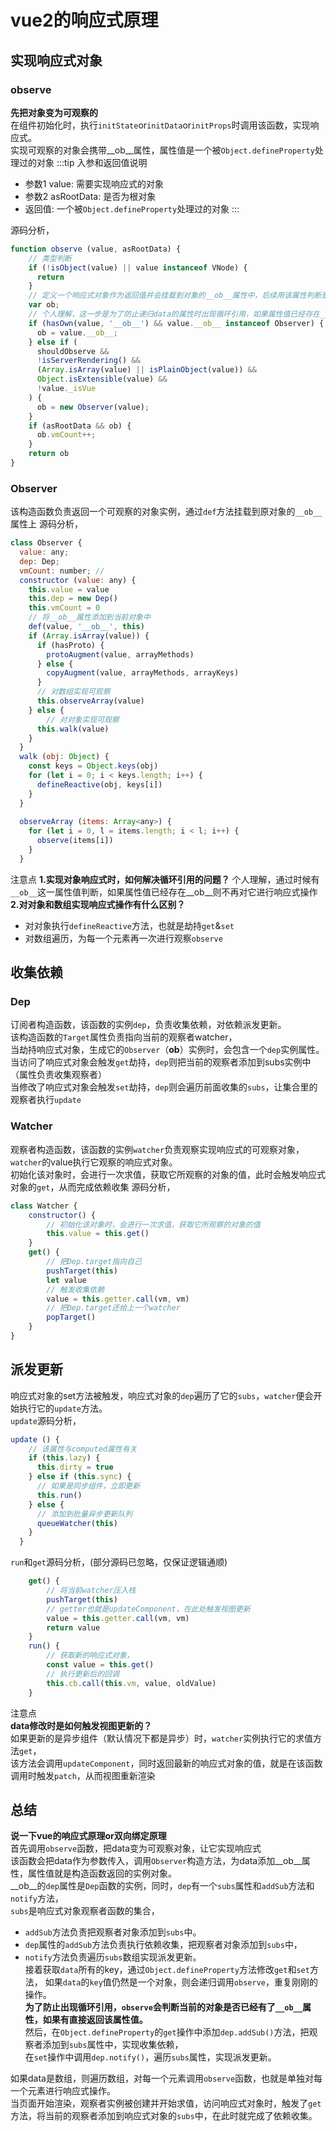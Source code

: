 # vue2的响应式原理

## 实现响应式对象
### observe
**先把对象变为可观察的**<br/>
在组件初始化时，执行`initState`or`initData`or`initProps`时调用该函数，实现响应式。<br/>
实现可观察的对象会携带__ob__属性，属性值是一个被`Object.defineProperty`处理过的对象
:::tip 入参和返回值说明
- 参数1 value: 需要实现响应式的对象
- 参数2 asRootData: 是否为根对象
- 返回值: 一个被`Object.defineProperty`处理过的对象
:::

源码分析， 
```javascript
function observe (value, asRootData) {
    // 类型判断
    if (!isObject(value) || value instanceof VNode) {
      return
    }
    // 定义一个响应式对象作为返回值并会挂载到对象的__ob__属性中，后续用该属性判断是否已经是响应式对象
    var ob;
    // 个人理解，这一步是为了防止递归data的属性时出现循环引用，如果属性值已经存在__ob__则不再对它进行响应式操作
    if (hasOwn(value, '__ob__') && value.__ob__ instanceof Observer) {
      ob = value.__ob__;
    } else if (
      shouldObserve &&
      !isServerRendering() &&
      (Array.isArray(value) || isPlainObject(value)) &&
      Object.isExtensible(value) &&
      !value._isVue
    ) {
      ob = new Observer(value);
    }
    if (asRootData && ob) {
      ob.vmCount++;
    }
    return ob
}
```
### Observer
该构造函数负责返回一个可观察的对象实例，通过`def`方法挂载到原对象的`__ob__`属性上
源码分析，
```javascript
class Observer {
  value: any;
  dep: Dep;
  vmCount: number; // 
  constructor (value: any) {
    this.value = value
    this.dep = new Dep()
    this.vmCount = 0
    // 将__ob__属性添加到当前对象中
    def(value, '__ob__', this)
    if (Array.isArray(value)) {
      if (hasProto) {
        protoAugment(value, arrayMethods)
      } else {
        copyAugment(value, arrayMethods, arrayKeys)
      }
      // 对数组实现可观察
      this.observeArray(value)
    } else {
        // 对对象实现可观察
      this.walk(value)
    }
  }
  walk (obj: Object) {
    const keys = Object.keys(obj)
    for (let i = 0; i < keys.length; i++) {
      defineReactive(obj, keys[i])
    }
  }
  
  observeArray (items: Array<any>) {
    for (let i = 0, l = items.length; i < l; i++) {
      observe(items[i])
    }
  }
```
注意点
**1.实现对象响应式时，如何解决循环引用的问题？**
个人理解，通过时候有`__ob__`这一属性值判断，如果属性值已经存在__ob__则不再对它进行响应式操作
**2.对对象和数组实现响应式操作有什么区别？**
- 对对象执行`defineReactive`方法，也就是劫持`get`&`set`
- 对数组遍历，为每一个元素再一次进行观察`observe`

## 收集依赖
### Dep
订阅者构造函数，该函数的实例`dep`，负责收集依赖，对依赖派发更新。<br/>
该构造函数的`Target`属性负责指向当前的观察者watcher，<br/>
当劫持响应式对象，生成它的`Observer`（__ob__）实例时，会包含一个`dep`实例属性。
当访问了响应式对象会触发`get`劫持，`dep`则把当前的观察者添加到subs实例中（属性负责收集观察者）<br/>
当修改了响应式对象会触发`set`劫持，`dep`则会遍历前面收集的`subs`，让集合里的观察者执行`update`

### Watcher
观察者构造函数，该函数的实例`watcher`负责观察实现响应式的可观察对象，<br/>
`watcher`的value执行它观察的响应式对象。<br/>
初始化该对象时，会进行一次求值，获取它所观察的对象的值，此时会触发响应式对象的`get`，从而完成依赖收集
源码分析，
```javascript
class Watcher {
    constructor() {
        // 初始化该对象时，会进行一次求值，获取它所观察的对象的值
        this.value = this.get()
    }
    get() {
        // 把Dep.target指向自己
        pushTarget(this)
        let value
        // 触发收集依赖
        value = this.getter.call(vm, vm)
        // 把Dep.target还给上一个watcher
        popTarget()
    }
}
```

## 派发更新
响应式对象的set方法被触发，响应式对象的`dep`遍历了它的`subs`，`watcher`便会开始执行它的`update`方法。<br/>
`update`源码分析，
```javascript
update () {
    // 该属性与computed属性有关
    if (this.lazy) {
      this.dirty = true
    } else if (this.sync) {
      // 如果是同步组件，立即更新
      this.run()
    } else {
      // 添加到批量异步更新队列
      queueWatcher(this)
    }
  }
```

`run`和`get`源码分析，(部分源码已忽略，仅保证逻辑通顺)
```javascript
    get() {
        // 将当前watcher压入栈
        pushTarget(this)
        // getter也就是updateComponent，在此处触发视图更新
        value = this.getter.call(vm, vm)
        return value
    }
    run() {
        // 获取新的响应式对象，
        const value = this.get()
        // 执行更新后的回调
        this.cb.call(this.vm, value, oldValue)
    }
```

注意点<br/>
**data修改时是如何触发视图更新的？**<br/>
如果更新的是异步组件（默认情况下都是异步）时，`watcher`实例执行它的求值方法`get`，<br/>
该方法会调用`updateComponent`，同时返回最新的响应式对象的值，就是在该函数调用时触发`patch`，从而视图重新渲染<br/>

## 总结
**说一下vue的响应式原理or双向绑定原理**<br/>
首先调用`observe`函数，把data变为可观察对象，让它实现响应式<br/>
该函数会把data作为参数传入，调用`Observer`构造方法，为data添加__ob__属性，属性值就是构造函数返回的实例对象。<br/>
__ob__的`dep`属性是`Dep`函数的实例，同时，`dep`有一个`subs`属性和`addSub`方法和`notify`方法，<br/>
`subs`是响应式对象观察者函数的集合，<br/>
- `addSub`方法负责把观察者对象添加到`subs`中。<br/>
- `dep`属性的`addSub`方法负责执行依赖收集，把观察者对象添加到`subs`中，<br/>
- `notify`方法负责遍历`subs`数组实现派发更新。<br/>
接着获取`data`所有的key，通过`Object.defineProperty`方法修改`get`和`set`方法，
如果`data`的`key`值仍然是一个对象，则会递归调用`observe`，重复刚刚的操作。<br/>
**为了防止出现循环引用，`observe`会判断当前的对象是否已经有了`__ob__`属性，如果有直接返回该属性值。**<br/>
然后，在`Object.defineProperty`的`get`操作中添加`dep.addSub()`方法，把观察者添加到`subs`属性中，实现收集依赖，<br/>
在`set`操作中调用`dep.notify()`，遍历`subs`属性，实现派发更新。

如果data是数组，则遍历数组，对每一个元素调用`observe`函数，也就是单独对每一个元素进行响应式操作。<br/>
当页面开始渲染，观察者实例被创建并开始求值，访问响应式对象时，触发了`get`方法，将当前的观察者添加到响应式对象的`subs`中，在此时就完成了依赖收集。



